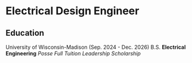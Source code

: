 # Electrical Design Engineer


## **Education**
University of Wisconsin-Madison (Sep. 2024 - Dec. 2026)
B.S. **Electrical Engineering**
*Posse Full Tuition Leadership Scholarship*
